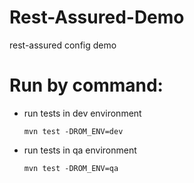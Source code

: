# Rest-Assured-Demo
rest-assured config demo

# Run by command:
* run tests in dev environment

    `mvn test -DROM_ENV=dev`
  
* run tests in qa environment

    `mvn test -DROM_ENV=qa`



